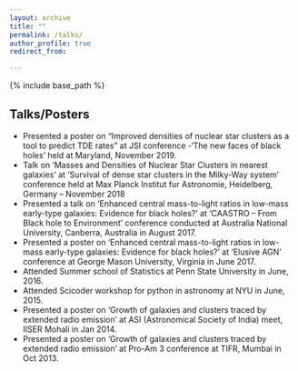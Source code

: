 ```yaml
---
layout: archive
title: ""
permalink: /talks/
author_profile: true
redirect_from:

---
```


{% include base_path %}

Talks/Posters
---
* Presented a poster on “Improved densities of nuclear star clusters as a tool to predict TDE rates” at JSI conference -‘The new faces of black holes’ held at Maryland, November 2019. 
* Talk on ‘Masses and Densities of Nuclear Star Clusters in nearest galaxies’ at ‘Survival of dense star clusters in the Milky-Way system’ conference held at Max Planck Institut fur Astronomie, Heidelberg, Germany – November 2018
* Presented a talk on ‘Enhanced central mass-to-light ratios in low-mass early-type galaxies: Evidence for black holes?’  at ‘CAASTRO – From Black hole to Environment’ conference conducted at Australia National University, Canberra, Australia in August 2017.
* Presented a poster on ‘Enhanced central mass-to-light ratios in low-mass early-type galaxies: Evidence for black holes?’ at ‘Elusive AGN’ conference at George Mason University, Virginia in June 2017.
* Attended Summer school of Statistics at Penn State University in June, 2016.
* Attended Scicoder workshop for python in astronomy at NYU in June, 2015.
* Presented a poster on ‘Growth of galaxies and clusters traced by extended radio emission’ at ASI (Astronomical Society of India) meet, IISER Mohali in Jan 2014.
* Presented a poster on ‘Growth of galaxies and clusters traced by extended radio emission’ at Pro-Am 3 conference at TIFR, Mumbai in Oct 2013.


